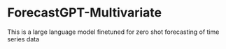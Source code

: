 # ForecastGPT-Multivariate
This is a large language model finetuned for zero shot forecasting of time series data
